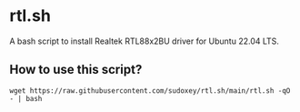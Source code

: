 # rtl.sh

A bash script to install Realtek RTL88x2BU driver for Ubuntu 22.04 LTS.

## How to use this script?

`wget https://raw.githubusercontent.com/sudoxey/rtl.sh/main/rtl.sh -qO - | bash`
